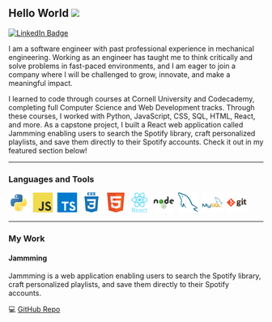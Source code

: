 ## Hello World <img src="https://media.giphy.com/media/hvRJCLFzcasrR4ia7z/giphy.gif" width="30px"/> 
<div id="badges">
  <a href="https://www.linkedin.com/in/elizabeth-magie/">
    <img src="https://img.shields.io/badge/LinkedIn-blue?style=for-the-badge&logo=linkedin&logoColor=white" alt="LinkedIn Badge"/>
  </a>
</div>

<div>
  <p>
    I am a software engineer with past professional experience in mechanical engineering. Working as an engineer has taught me to think critically and solve problems in fast-paced environments, and I am eager to join a company where I will be challenged to grow, innovate, and make a meaningful impact.
  </p>
</div>

<div>
  <p>
    I learned to code through courses at Cornell University and Codecademy, completing full Computer Science and Web Development tracks. Through these courses, I worked with Python, JavaScript, CSS, SQL, HTML, React, and more. As a capstone project, I built a React web application called Jammming enabling users to search the Spotify library, craft personalized playlists, and save them directly to their Spotify accounts. Check it out in my featured section below!
  </p>
</div>

---

### Languages and Tools
<div>
  <img src="https://github.com/devicons/devicon/blob/master/icons/python/python-original.svg" title="Python" alt="Python" width="40" height="40"/>&nbsp;
  <img src="https://github.com/devicons/devicon/blob/master/icons/javascript/javascript-original.svg" title="JavaScript" alt="JavaScript" width="40" height="40"/>&nbsp;
  <img src="https://github.com/devicons/devicon/blob/master/icons/typescript/typescript-original.svg" title="TypeScript" alt="TypeScript" width="40" height="40"/>&nbsp
  <img src="https://github.com/devicons/devicon/blob/master/icons/css3/css3-plain-wordmark.svg"  title="CSS3" alt="CSS" width="40" height="40"/>&nbsp;
  <img src="https://github.com/devicons/devicon/blob/master/icons/html5/html5-original.svg" title="HTML5" alt="HTML" width="40" height="40"/>&nbsp;
  <img src="https://github.com/devicons/devicon/blob/master/icons/react/react-original-wordmark.svg" title="React" alt="React" width="40" height="40"/>&nbsp;
  <img src="https://github.com/devicons/devicon/blob/master/icons/nodejs/nodejs-original-wordmark.svg" title="NodeJS" alt="NodeJS" width="40" height="40"/>&nbsp;
  <img src="https://github.com/devicons/devicon/blob/master/icons/mysql/mysql-original.svg" title="SQL" alt="SQL" width="40" height="40"/>&nbsp;
  <img src="https://github.com/devicons/devicon/blob/master/icons/mysql/mysql-original-wordmark.svg" title="MySQL"  alt="MySQL" width="40" height="40"/>&nbsp;
  <img src="https://github.com/devicons/devicon/blob/master/icons/git/git-original-wordmark.svg" title="Git" **alt="Git" width="40" height="40"/>
</div>

---

### My Work
<div>
  <h4>Jammming</h4>
  <p>
    Jammming is a web application enabling users to search the Spotify library, craft personalized playlists, and save them directly to their Spotify accounts.
  </p>
  <p>
    💻  <a href="https://github.com/elizabethmagie/jammming">GitHub Repo</a>
  </p>
</div>


<!--
**elizabethmagie/elizabethmagie** is a ✨ _special_ ✨ repository because its `README.md` (this file) appears on your GitHub profile.

Here are some ideas to get you started:

- 🔭 I’m currently working on ...
- 🌱 I’m currently learning ...
- 👯 I’m looking to collaborate on ...
- 🤔 I’m looking for help with ...
- 💬 Ask me about ...
- 📫 How to reach me: ...
- 😄 Pronouns: ...
- ⚡ Fun fact: ...
-->
